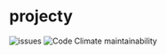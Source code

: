 # projecty

![issues](https://img.shields.io/github/issues/cathyAkoth/projecty)
![Code Climate maintainability](https://img.shields.io/codeclimate/maintainability/cathyAkoth/projecty)
